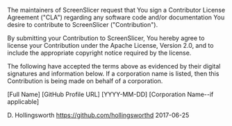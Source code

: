 The maintainers of ScreenSlicer request that You sign a
Contributor License Agreement ("CLA") regarding any software code and/or
documentation You desire to contribute to ScreenSlicer ("Contribution").

By submitting your Contribution to ScreenSlicer, You hereby agree to license
your Contribution under the Apache License, Version 2.0, and to include the
appropriate copyright notice required by the license.

The following have accepted the terms above as evidenced by their digital
signatures and information below. If a corporation name is listed, then this
Contribution is being made on behalf of a corporation.

[Full Name] [GitHub Profile URL] [YYYY-MM-DD] [Corporation Name--if applicable]

D. Hollingsworth https://github.com/hollingsworthd 2017-06-25
